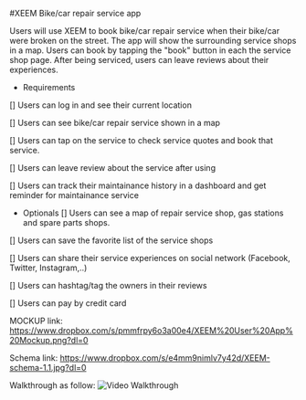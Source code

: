 #XEEM
Bike/car repair service app

Users will use XEEM to book bike/car repair service when their bike/car were broken on the street. The app will show the surrounding service shops in a map. Users can book by tapping the "book" button in each the service shop page. After being serviced, users can leave reviews about their experiences.

* Requirements

[] Users can log in and see their current location

[] Users can see bike/car repair service shown in a map

[] Users can tap on the service to check service quotes and book that service.

[] Users can leave review about the service after using 

[] Users can track their maintainance history in a dashboard and get reminder for maintainance service


* Optionals
[] Users can see a map of repair service shop, gas stations and spare parts shops.

[] Users can save the favorite list of the service shops

[] Users can share their service experiences on social network (Facebook, Twitter, Instagram,..)

[] Users can hashtag/tag the owners in their reviews
 
[] Users can pay by credit card



MOCKUP link: https://www.dropbox.com/s/pmmfrpy6o3a00e4/XEEM%20User%20App%20Mockup.png?dl=0

Schema link: https://www.dropbox.com/s/e4mm9nimlv7y42d/XEEM-schema-1.1.jpg?dl=0

Walkthrough as follow:
![Video Walkthrough](XEEM1.gif)

